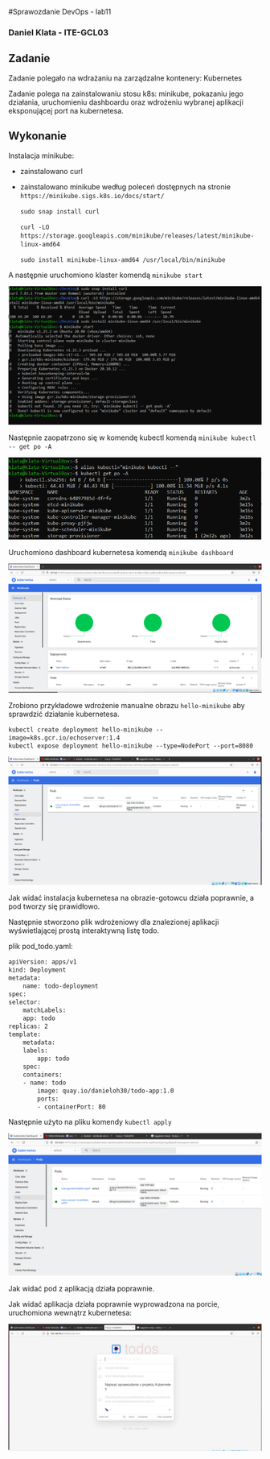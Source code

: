 #Sprawozdanie DevOps - lab11
### Daniel Klata - ITE-GCL03

## Zadanie

Zadanie polegało na wdrażaniu na zarządzalne kontenery: Kubernetes

Zadanie polega na zainstalowaniu stosu k8s: minikube, pokazaniu jego działania, uruchomieniu dashboardu oraz wdrożeniu wybranej aplikacji eksponującej port na kubernetesa.

## Wykonanie

Instalacja minikube: 

- zainstalowano curl
- zainstalowano minikube według poleceń dostępnych na stronie `https://minikube.sigs.k8s.io/docs/start/`

	`sudo snap install curl`

	`curl -LO https://storage.googleapis.com/minikube/releases/latest/minikube-linux-amd64`
	
	`sudo install minikube-linux-amd64 /usr/local/bin/minikube`

A następnie uruchomiono klaster komendą `minikube start`

![](images/minikube_install.png)

Następnie zaopatrzono się w komendę kubectl komendą `minikube kubectl -- get po -A`

![](images/minikube_get_po.png)

Uruchomiono dashboard kubernetesa komendą `minikube dashboard`

![](images/kubernetes_dashboard.png)

Zrobiono przykładowe wdrożenie manualne obrazu `hello-minikube` aby sprawdzić działanie kubernetesa.

	kubectl create deployment hello-minikube --image=k8s.gcr.io/echoserver:1.4
	kubectl expose deployment hello-minikube --type=NodePort --port=8080
	
![](images/pod_kubernetes_hello.png)

Jak widać instalacja kubernetesa na obrazie-gotowcu działa poprawnie, a pod tworzy się prawidłowo.

Następnie stworzono plik wdrożeniowy dla znalezionej aplikacji wyświetlającej prostą interaktywną listę todo.

plik pod_todo.yaml:

	apiVersion: apps/v1
	kind: Deployment
	metadata:
		name: todo-deployment
	spec:
	selector:
		matchLabels:
		app: todo
	replicas: 2
	template:
		metadata:
		labels:
			app: todo
		spec:
		containers:
		- name: todo
			image: quay.io/danieloh30/todo-app:1.0
			ports:
			- containerPort: 80


Następnie użyto na pliku komendy `kubectl apply`

![](images/pod_kubernetes.png)

Jak widać pod z aplikacją działa poprawnie. 

Jak widać aplikacja działa poprawnie wyprowadzona na porcie, uruchomiona wewnątrz kubernetesa:

![](images/kube_app_on_port.png)